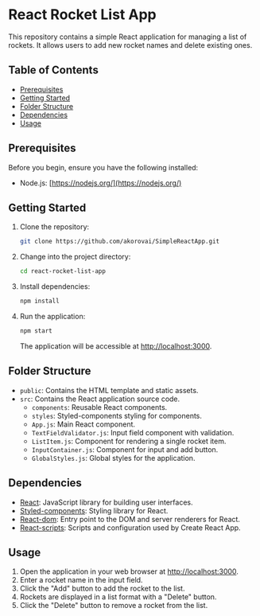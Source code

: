 # React Rocket List App

This repository contains a simple React application for managing a list of rockets. It allows users to add new rocket names and delete existing ones.

## Table of Contents

- [Prerequisites](#prerequisites)
- [Getting Started](#getting-started)
- [Folder Structure](#folder-structure)
- [Dependencies](#dependencies)
- [Usage](#usage)


## Prerequisites

Before you begin, ensure you have the following installed:

- Node.js: [https://nodejs.org/](https://nodejs.org/)

## Getting Started

1. Clone the repository:

   ```bash
   git clone https://github.com/akorovai/SimpleReactApp.git
   ```

2. Change into the project directory:

   ```bash
   cd react-rocket-list-app
   ```

3. Install dependencies:

   ```bash
   npm install
   ```

4. Run the application:

   ```bash
   npm start
   ```

   The application will be accessible at [http://localhost:3000](http://localhost:3000).

## Folder Structure

- `public`: Contains the HTML template and static assets.
- `src`: Contains the React application source code.
  - `components`: Reusable React components.
  - `styles`: Styled-components styling for components.
  - `App.js`: Main React component.
  - `TextFieldValidator.js`: Input field component with validation.
  - `ListItem.js`: Component for rendering a single rocket item.
  - `InputContainer.js`: Component for input and add button.
  - `GlobalStyles.js`: Global styles for the application.

## Dependencies

- [React](https://reactjs.org/): JavaScript library for building user interfaces.
- [Styled-components](https://styled-components.com/): Styling library for React.
- [React-dom](https://reactjs.org/docs/react-dom.html): Entry point to the DOM and server renderers for React.
- [React-scripts](https://create-react-app.dev/docs/getting-started/): Scripts and configuration used by Create React App.

## Usage

1. Open the application in your web browser at [http://localhost:3000](http://localhost:3000).
2. Enter a rocket name in the input field.
3. Click the "Add" button to add the rocket to the list.
4. Rockets are displayed in a list format with a "Delete" button.
5. Click the "Delete" button to remove a rocket from the list.
